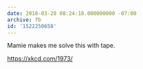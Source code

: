 ```yaml
---
date: 2018-03-28 08:24:18.000000000 -07:00
archive: fb
id: '1522250658'
---
```


Mamie makes me solve this with tape. 

https://xkcd.com/1973/
